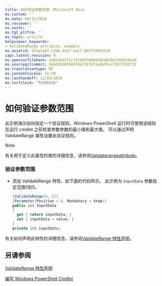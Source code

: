 ```yaml
---
title: 如何验证参数范围 |Microsoft Docs
ms.custom: ''
ms.date: 09/13/2016
ms.reviewer: ''
ms.suite: ''
ms.tgt_pltfrm: ''
ms.topic: article
helpviewer_keywords:
- ValidateRange attribute, example
ms.assetid: 3cba3ab7-c3b6-4d17-aa17-88377496551b
caps.latest.revision: 9
ms.openlocfilehash: a39e34d1f1c333185f09b4a934819e1368d29a48
ms.sourcegitcommit: debd2b38fb8070a7357bf1a4bf9cc736f3702f31
ms.translationtype: MT
ms.contentlocale: zh-CN
ms.lasthandoff: 12/05/2019
ms.locfileid: "72365516"
---
```

# <a name="how-to-validate-an-argument-range"></a>如何验证参数范围

此示例演示如何指定一个验证规则，Windows PowerShell 运行时可使用该规则在运行 cmdlet 之前检查参数参数的最小值和最大值。 可以通过声明 ValidateRange 属性设置此验证规则。

> [!NOTE]
> 有关用于定义此属性的类的详细信息，请参阅[Validaterangeattribute](/dotnet/api/System.Management.Automation.ValidateRangeAttribute)。

### <a name="to-validate-an-argument-range"></a>验证参数范围

- 添加 ValidateRange 特性，如下面的代码所示。 此示例为 `InputData` 参数指定范围0到5。

    ```csharp
    [ValidateRange(0, 5)]
    [Parameter(Position = 0, Mandatory = true)]
    public int InputData
    {
      get { return inputData; }
      set { inputData = value; }
    }
    private int inputData;
    ```

有关如何声明此特性的详细信息，请参阅[ValidateRange 特性声明](./validaterange-attribute-declaration.md)。

## <a name="see-also"></a>另请参阅

[ValidateRange 特性声明](./validaterange-attribute-declaration.md)

[编写 Windows PowerShell Cmdlet](./writing-a-windows-powershell-cmdlet.md)

